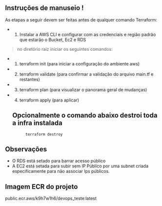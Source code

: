 ## Instruções de manuseio !

As etapas a seguir devem ser feitas antes de qualquer comando Terraform:

- 1) Instalar a AWS CLI e configurar com as credenciais e região padrão que estarão o Bucket, Ec2 e RDS

> no diretório raiz iniciar os seguintes comandos:

- 1) terraform init (para iniciar a configuração do ambiente aws)
- 2) terraform validate (para confirmar a validação do arquivo main.tf e restantes)
- 3) terraform plan (para visualizar o panorama geral de mudanças)
- 4) terraform apply (para aplicar)

  ## Opcionalmente o comando abaixo destroi toda a infra instalada ##

            terraform destroy

## Observações
 - O RDS está setado para barrar acesso público
 - A EC2 está setada para subir sem IP Público por uma subnet criada especificamente para não associar Ips públicos.

 
## Imagem ECR do projeto

public.ecr.aws/k9h7w1h6/devops_teste:latest

